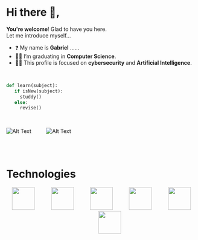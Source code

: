 # Hi there 👋,
<b>You're welcome</b>! Glad to have you here.
<br>Let me introduce myself...
        
- ❓ My name is <b>Gabriel</b> ......
- 👨‍🎓 I’m graduating in <b>Computer Science</b>.
- 🏴‍☠️ This profile is focused on <b>cybersecurity</b> and <b>Artificial Intelligence</b>.

<br>

 ```python
def learn(subject):
    if isNew(subject):
      studdy()
    else:
      revise()
```

<br>

<img src="https://media.tenor.com/5fXOP8eurtkAAAAM/mr-robot.gif" alt="Alt Text" />&nbsp;&nbsp;&nbsp;&nbsp;&nbsp;&nbsp;&nbsp;&nbsp;&nbsp;&nbsp;<img src="https://media.tenor.com/ofYCY_OJQ1kAAAAM/hacker-hack.gif" alt="Alt Text" />

<br><br>
<h1>Technologies</h1>
<div align="center">
        <img src="https://cdn.jsdelivr.net/gh/devicons/devicon/icons/python/python-original.svg" width="60" height="60" />&nbsp;&nbsp;&nbsp;&nbsp;&nbsp;&nbsp;&nbsp;&nbsp;&nbsp;&nbsp;
        <img src="https://cdn.jsdelivr.net/gh/devicons/devicon/icons/linux/linux-original.svg" width="60" height="60" />&nbsp;&nbsp;&nbsp;&nbsp;&nbsp;&nbsp;&nbsp;&nbsp;&nbsp;&nbsp;
        <img src="https://cdn.jsdelivr.net/gh/devicons/devicon/icons/mysql/mysql-original.svg" width="60" height="60" />&nbsp;&nbsp;&nbsp;&nbsp;&nbsp;&nbsp;&nbsp;&nbsp;&nbsp;&nbsp;
        <img src="https://cdn.jsdelivr.net/gh/devicons/devicon/icons/cplusplus/cplusplus-original.svg" width="60" height="60" />&nbsp;&nbsp;&nbsp;&nbsp;&nbsp;&nbsp;&nbsp;&nbsp;&nbsp;&nbsp;
        <img src="https://cdn.jsdelivr.net/gh/devicons/devicon/icons/dotnetcore/dotnetcore-original.svg" width="60" height="60" />&nbsp;&nbsp;&nbsp;&nbsp;&nbsp;&nbsp;&nbsp;&nbsp;&nbsp;&nbsp;
        <img src="https://cdn.jsdelivr.net/gh/devicons/devicon/icons/git/git-original.svg" width="60" height="60" />
          
          
          
          
 </div>

           
          

<!--
**h4wk0x01/h4wk0x01** is a ✨ _special_ ✨ repository because its `README.md` (this file) appears on your GitHub profile.

Here are some ideas to get you started:

- 🔭 I’m currently working on ...
- 🌱 I’m currently learning ...
- 👯 I’m looking to collaborate on ...
- 🤔 I’m looking for help with ...
- 💬 Ask me about ...
- 📫 How to reach me: ...
- 😄 Pronouns: ...
- ⚡ Fun fact: ...
-->
